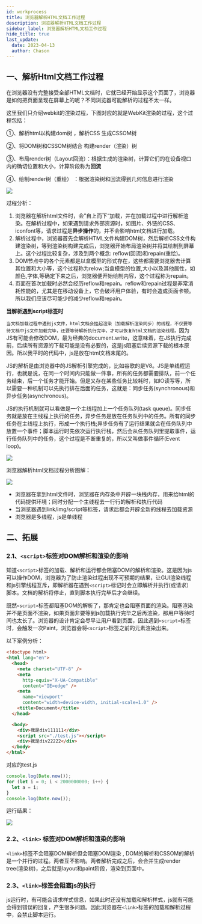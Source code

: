 ```yaml
---
id: workprocess
title: 浏览器解析HTML文档工作过程
description: 浏览器解析HTML文档工作过程
sidebar_label: 浏览器解析HTML文档工作过程
hide_title: true
last_update:
  date: 2023-04-13
  author: Chason
---
```


## 一、解析Html文档工作过程

在浏览器没有完整接受全部HTML文档时，它就已经开始显示这个页面了，浏览器是如何把页面呈现在屏幕上的呢？不同浏览器可能解析的过程不太一样。

这里我们只介绍webkit的渲染过程，下图对应的就是WebKit渲染的过程，这个过程包括：

①、解析html以构建dom树 ，解析CSS 生成CSSOM树

②、将DOM树和CSSOM树结合 构建render（渲染）树

③、布局render树（Layout回流）：根据生成的渲染树，计算它们的在设备视口内的确切位置和大小，计算阶段称为**回流**

④、绘制render树（重绘） ：根据渲染树和回流得到几何信息进行渲染

![](https://gitee.com/szchason/pic_bed/raw/blogs/images/browser/webkit-render-flow.png)

过程分析：

1. 浏览器在解析html文件时，会”自上而下“加载，并在加载过程中进行解析渲染。在解析过程中，如果遇到请求外部资源时，如图片、外链的CSS、iconfont等，请求过程是**异步操作**的，并不会影响html文档进行加载。
1. 解析过程中，浏览器首先会解析HTML文件构建DOM树，然后解析CSS文件构建渲染树，等到渲染树构建完成后，浏览器开始布局渲染树并将其绘制到屏幕上。这个过程比较复杂，涉及到两个概念: reflow(回流)和repain(重绘)。
1. DOM节点中的各个元素都是以盒模型的形式存在，这些都需要浏览器去计算其位置和大小等，这个过程称为relow;当盒模型的位置,大小以及其他属性，如颜色,字体,等确定下来之后，浏览器便开始绘制内容，这个过程称为repain。
1. 页面在首次加载时必然会经历reflow和repain。reflow和repain过程是非常消耗性能的，尤其是在移动设备上，它会破坏用户体验，有时会造成页面卡顿。所以我们应该尽可能少的减少reflow和repain。

**当解析遇到script标签时**

`当文档加载过程中遇到js文件，html文档会挂起渲染（加载解析渲染同步）的线程，不仅要等待文档中js文件加载完毕，还要等待解析执行完毕，才可以恢复html文档的渲染线程。`因为JS有可能会修改DOM，最为经典的document.write，这意味着，在JS执行完成前，后续所有资源的下载可能是没有必要的，这是js阻塞后续资源下载的根本原因。所以我平时的代码中，js是放在html文档末尾的。

JS的解析是由浏览器中的JS解析引擎完成的，比如谷歌的是V8。JS是单线程运行，也就是说，在同一个时间内只能做一件事，所有的任务都需要排队，前一个任务结束，后一个任务才能开始。但是又存在某些任务比较耗时，如IO读写等，所以需要一种机制可以先执行排在后面的任务，这就是：同步任务(synchronous)和异步任务(asynchronous)。

JS的执行机制就可以看做是一个主线程加上一个任务队列(task queue)。同步任务就是放在主线程上执行的任务，异步任务是放在任务队列中的任务。所有的同步任务在主线程上执行，形成一个执行栈;异步任务有了运行结果就会在任务队列中放置一个事件；脚本运行时先依次运行执行栈，然后会从任务队列里提取事件，运行任务队列中的任务，这个过程是不断重复的，所以又叫做事件循环(Event loop)。

![](https://gitee.com/szchason/pic_bed/raw/blogs/images/browser/event_loop.png)

浏览器解析html文档过程分析图解：

![](https://gitee.com/szchason/pic_bed/raw/blogs/images/browser/html_render.png)

- 浏览器在拿到html文件时，浏览器在内存条中开辟一块栈内存，用来给html的代码提供环境；同时分配一个主线程去一行行的解析和执行代码
- 当浏览器遇到link/img/script等标签，请求后都会开辟全新的线程去加载资源
- 浏览器是多线程，js是单线程

## 二、拓展

### 2.1、`<script>`标签对DOM解析和渲染的影响

知道`<script>`标签的加载、解析和运行都会阻塞DOM的解析和渲染。这是因为js可以操作DOM，浏览器为了防止渲染过程出现不可预期的结果，让GUI渲染线程和js引擎线程互斥，即解析器在遇到`<script>`标记时会立即解析并执行(或请求）脚本。文档的解析将停止，直到脚本执行完毕后才会继续。

既然`<script>`标签都阻塞DOM的解析了，那肯定也会阻塞页面的渲染。阻塞渲染并不是页面不渲染，如果页面非要等到js加载执行完毕之后再渲染，那用户等待时间也太长了。浏览器的设计肯定会尽早让用户看到页面，因此遇到`<script>`标签时，会触发一次Paint，浏览器会将`<script>`标签之前的元素渲染出来。

以下案例分析：

```html
<!doctype html>
<html lang="en">
  <head>
    <meta charset="UTF-8" />
    <meta
      http-equiv="X-UA-Compatible"
      content="IE=edge" />
    <meta
      name="viewport"
      content="width=device-width, initial-scale=1.0" />
    <title>Document</title>
  </head>

  <body>
    <div>我是div111111</div>
    <script src="./test.js"></script>
    <div>我是div22222</div>
  </body>
</html>
```

对应的test.js

```js
console.log(Date.now());
for (let i = 0; i < 2000000000; i++) {
  let a = i;
}
console.log(Date.now());
```

运行结果：

![](https://gitee.com/szchason/pic_bed/raw/blogs/images/browser/js_jam.gif)

### 2.2、`<link>` 标签对DOM解析和渲染的影响

`<link>`标签不会阻塞DOM解析但会阻塞DOM渲染 , DOM的解析和CSSOM的解析是一个并行的过程。两者互不影响。两者解析完成之后，会合并生成render tree(渲染树)，之后就是layout和paint阶段，渲染到页面中。

### 2.3、`<link>`标签会阻塞js的执行

js运行时，有可能会请求样式信息，如果此时还没有加载和解析样式，js就有可能会得到错误的回复，产生很多问题。因此浏览器在`<link>`标签的加载和解析过程中，会禁止脚本运行。
